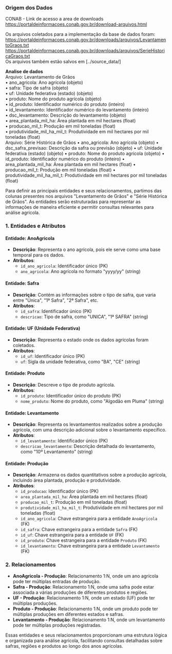 ### **Origem dos Dados** 

CONAB - Link de acesso a area de downloads  
https://portaldeinformacoes.conab.gov.br/download-arquivos.html  

Os arquivos coletados para a implementação da base de dados foram:  
    https://portaldeinformacoes.conab.gov.br/downloads/arquivos/LevantamentoGraos.txt  
    https://portaldeinformacoes.conab.gov.br/downloads/arquivos/SerieHistoricaGraos.txt  
    Os arquivos também estão salvos em [../source_data/]  

**Analise de dados**  
Arquivo: Levantamento de Grãos  
•	ano_agricola: Ano agrícola (objeto)  
•	safra: Tipo de safra (objeto)  
•	uf: Unidade federativa (estado) (objeto)  
•	produto: Nome do produto agrícola (objeto)  
•	id_produto: Identificador numérico do produto (inteiro)  
•	id_levantamento: Identificador numérico do levantamento (inteiro)  
•	dsc_levantamento: Descrição do levantamento (objeto)  
•	area_plantada_mil_ha: Área plantada em mil hectares (float)  
•	producao_mil_t: Produção em mil toneladas (float)  
•	produtividade_mil_ha_mil_t: Produtividade em mil hectares por mil toneladas (float)  
       Arquivo: Série Histórica de Grãos
•	ano_agricola: Ano agrícola (objeto)
•	dsc_safra_previsao: Descrição da safra ou previsão (objeto)
•	uf: Unidade federativa (estado) (objeto)
•	produto: Nome do produto agrícola (objeto)
•	id_produto: Identificador numérico do produto (inteiro)
•	area_plantada_mil_ha: Área plantada em mil hectares (float)
•	producao_mil_t: Produção em mil toneladas (float)
•	produtividade_mil_ha_mil_t: Produtividade em mil hectares por mil toneladas (float)

Para definir as principais entidades e seus relacionamentos, partimos das colunas presentes nos arquivos "Levantamento de Grãos" e 
"Série Histórica de Grãos". As entidades serão estruturadas para representar as informações de maneira eficiente e permitir consultas 
relevantes para análise agrícola.

### 1. Entidades e Atributos

#### **Entidade: AnoAgricola**
- **Descrição**: Representa o ano agrícola, pois ele serve como uma base temporal para os dados.
- **Atributos**:
  - `id_ano_agricola`: Identificador único (PK)
  - `ano_agricola`: Ano agrícola no formato "yyyy/yy" (string)

#### **Entidade: Safra**
- **Descrição**: Contém as informações sobre o tipo de safra, que varia entre "Única", "1ª Safra", "2ª Safra", etc.
- **Atributos**:
  - `id_safra`: Identificador único (PK)
  - `descricao`: Tipo de safra, como "UNICA", "1ª SAFRA" (string)

#### **Entidade: UF (Unidade Federativa)**
- **Descrição**: Representa o estado onde os dados agrícolas foram coletados.
- **Atributos**:
  - `id_uf`: Identificador único (PK)
  - `uf`: Sigla da unidade federativa, como "BA", "CE" (string)

#### **Entidade: Produto**
- **Descrição**: Descreve o tipo de produto agrícola.
- **Atributos**:
  - `id_produto`: Identificador único do produto (PK)
  - `nome_produto`: Nome do produto, como "Algodão em Pluma" (string)

#### **Entidade: Levantamento**
- **Descrição**: Representa os levantamentos realizados sobre a produção agrícola, com uma descrição adicional sobre o levantamento específico.
- **Atributos**:
  - `id_levantamento`: Identificador único (PK)
  - `descricao_levantamento`: Descrição detalhada do levantamento, como "10º Levantamento" (string)

#### **Entidade: Produção**
- **Descrição**: Armazena os dados quantitativos sobre a produção agrícola, incluindo área plantada, produção e produtividade.
- **Atributos**:
  - `id_producao`: Identificador único (PK)
  - `area_plantada_mil_ha`: Área plantada em mil hectares (float)
  - `producao_mil_t`: Produção em mil toneladas (float)
  - `produtividade_mil_ha_mil_t`: Produtividade em mil hectares por mil toneladas (float)
  - `id_ano_agricola`: Chave estrangeira para a entidade `AnoAgricola` (FK)
  - `id_safra`: Chave estrangeira para a entidade `Safra` (FK)
  - `id_uf`: Chave estrangeira para a entidade `UF` (FK)
  - `id_produto`: Chave estrangeira para a entidade `Produto` (FK)
  - `id_levantamento`: Chave estrangeira para a entidade `Levantamento` (FK)

### 2. Relacionamentos

- **AnoAgricola - Produção**: Relacionamento 1:N, onde um ano agrícola pode ter múltiplas entradas de produção.
- **Safra - Produção**: Relacionamento 1:N, onde uma safra pode estar associada a várias produções de diferentes produtos e regiões.
- **UF - Produção**: Relacionamento 1:N, onde um estado (UF) pode ter múltiplas produções.
- **Produto - Produção**: Relacionamento 1:N, onde um produto pode ter múltiplas produções em diferentes estados e safras.
- **Levantamento - Produção**: Relacionamento 1:N, onde um levantamento pode ter múltiplas produções registradas.

Essas entidades e seus relacionamentos proporcionam uma estrutura lógica e organizada para análise agrícola, facilitando consultas detalhadas sobre safras, regiões e produtos ao longo dos anos agrícolas.
